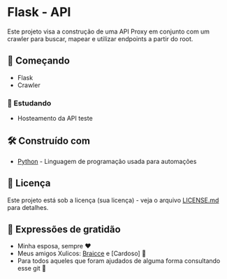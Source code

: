 # Flask - API

Este projeto visa a construção de uma API Proxy em conjunto com um crawler para buscar, mapear e utilizar endpoints a partir do root.

## 🚀 Começando

- Flask
- Crawler

### 🔩 Estudando

- Hosteamento da API teste

## 🛠️ Construído com

* [Python](https://www.python.org/) - Linguagem de programação usada para automações

## 📄 Licença

Este projeto está sob a licença (sua licença) - veja o arquivo [LICENSE.md](https://github.com/usuario/projeto/licenca) para detalhes.

## 🎁 Expressões de gratidão

* Minha esposa, sempre ❤️
* Meus amigos Xulicos: [Braicce](https://github.com/Braicce) e [Cardoso] 🍺
* Para todos aqueles que foram ajudados de alguma forma consultando esse git 🔩
